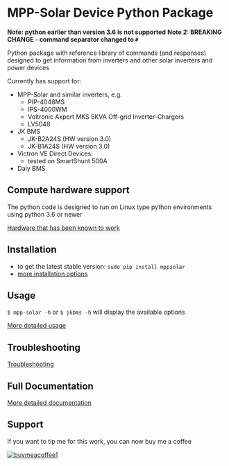# MPP-Solar Device Python Package #

__Note: python earlier than version 3.6 is not supported__
__Note 2: BREAKING CHANGE - command separator changed to `#`__

Python package with reference library of commands (and responses)
designed to get information from inverters and other solar inverters and power devices

Currently has support for:
- MPP-Solar and similar inverters, e.g.
  - PIP-4048MS
  - IPS-4000WM
  - Voltronic Axpert MKS 5KVA Off-grid Inverter-Chargers
  - LV5048
- JK BMS
  - JK-B2A24S (HW version 3.0)
  - JK-B1A24S (HW version 3.0)
- Victron VE Direct Devices:
  - tested on SmartShunt 500A
- Daly BMS

## Compute hardware support ##
The python code is designed to run on Linux type python environments using python 3.6 or newer

[Hardware that has been known to work](https://github.com/jblance/mpp-solar/blob/master/docs/hardware.md)

## Installation ##
* to get the latest stable version: `sudo pip install mppsolar`
* [more installation options](https://github.com/jblance/mpp-solar/blob/master/docs/installation.md)

## Usage ###
`$ mpp-solar -h` or `$ jkbms -h` will display the available options

[More detailed usage](https://github.com/jblance/mpp-solar/blob/master/docs/usage.md)

## Troubleshooting ##
[Troubleshooting](https://github.com/jblance/mpp-solar/blob/master/docs/troubleshooting.md)

## Full Documentation ##
[More detailed documentation](https://github.com/jblance/mpp-solar/blob/master/docs/README.md)

## Support ##
If you want to tip me for this work, you can now buy me a coffee

[![buymeacoffee1](https://user-images.githubusercontent.com/1266998/225745276-54d6a4d4-a1ed-44f9-a1f2-e99eb1aa2812.png)](https://www.buymeacoffee.com/jblance)

